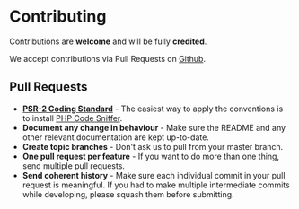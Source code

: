 # Contributing

Contributions are **welcome** and will be fully **credited**.

We accept contributions via Pull Requests on [Github](https://github.com/whallysson/to-webp).

## Pull Requests

- **[PSR-2 Coding Standard](https://github.com/php-fig/fig-standards/blob/master/accepted/PSR-2-coding-style-guide.md)** - The easiest way to apply the conventions is to install [PHP Code Sniffer](http://pear.php.net/package/PHP_CodeSniffer).
- **Document any change in behaviour** - Make sure the README and any other relevant documentation are kept up-to-date.
- **Create topic branches** - Don't ask us to pull from your master branch.
- **One pull request per feature** - If you want to do more than one thing, send multiple pull requests.
- **Send coherent history** - Make sure each individual commit in your pull request is meaningful. If you had to make multiple intermediate commits while developing, please squash them before submitting.
